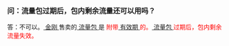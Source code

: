 ### 问：流量包过期后，包内剩余流量还可以用吗？

答：不可以。[ 金刚 ](https://a2zitpro.github.io/web/金刚公司)售卖的[ 流量包 ](https://a2zitpro.github.io/web/流量包)是<font color="Red"> 附带[ 有效期 ](https://a2zitpro.github.io/web/流量包有效期)的。[ 流量包 ](https://a2zitpro.github.io/web/流量包)过期后，包内剩余流量失效。
